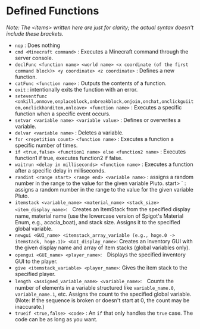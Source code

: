 # Defined Functions
*Note: The \<items\> written here are just for clarity; the actual syntax doesn't include these brackets.*

- `nop` : Does nothing
- `cmd <Minecraft command>` : Executes a Minecraft command through the server console.
- `declFunc <function name> <world name> <x coordinate (of the first command block)> <y coordinate> <z coordinate>` : Defines a new function.
- `catFunc <function name>` : Outputs the contents of a function.
- `exit` : intentionally exits the function with an error.
- `seteventfunc <onkill,onmove,onplaceblock,onbreakblock,onjoin,onchat,onclickguiitem,onclickhanditem,onleave> <function name>` : Executes a specific function when a specific event occurs.
- `setvar <variable name> <variable value>` : Defines or overwrites a variable.
- `delvar <variable name>` : Deletes a variable.
- `for <repetition count> <function name>` : Executes a function a specific number of times.
- `if <true,false> <function1 name> else <function2 name>` : Executes function1 if true, executes function2 if false.
- `waitrun <delay in milliseconds> <function name>` : Executes a function after a specific delay in milliseconds.
- `randint <range start> <range end> <variable name>` : assigns a random number in the range to the value for the given variable Pluto. start> <end of range> <variable name>` : assigns a random number in the range to the value for the given variable Pluto.
- `itemstack <variable_name> <material_name> <stack_size> <item_display_name>`:　Creates an ItemStack from the specified display name, material name (use the lowercase version of Spigot's Material Enum, e.g., acacia_boat), and stack size.
Assigns it to the specified global variable.
- `newgui <GUI_name> <itemstack_array_variable (e.g., hoge.0 -> itemstack, hoge.1)> <GUI_display_name>`: Creates an inventory GUI with the given display name and array of item stacks (global variables only).
- `opengui <GUI_name> <player_name>`:　Displays the specified inventory GUI to the player.
- `give <itemstack_variable> <player_name>`: Gives the item stack to the specified player.
- `length <assigned_variable_name> <variable_name>`:　Counts the number of elements in a variable structured like `variable_name.0`, `variable_name.1`, etc.
Assigns the count to the specified global variable.
(Note: If the sequence is broken or doesn't start at 0, the count may be inaccurate.)
- `trueif <true,false> <code>` : An `if` that only handles the `true` case. The code can be as long as you want.